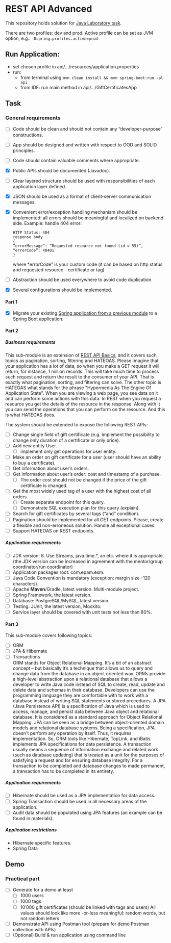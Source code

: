 # REST API Advanced
This repository holds solution for [Java Laboratory task](https://github.com/mjc-school/MJC-School/blob/old/stage%20%233/java/module%20%233.%20REST%20API%20Advanced/rest_api_advanced.md).

There are two profiles: dev and prod. Active profile can be set as JVM option, e.g.: `-Dspring.profiles.active=prod`  

## Run Application: 
- set chosen profile in api/.../resources/application.properties   
- run:  
  - from terminal using `mvn clean install && mvn spring-boot:run -pl api`   
  - from IDE: run main method in api/.../GiftCertificatesApp

## Task
### General requirements

- [ ] Code should be clean and should not contain any “developer-purpose” constructions.
- [ ] App should be designed and written with respect to OOD and SOLID principles.
- [ ] Code should contain valuable comments where appropriate.
- [x] Public APIs should be documented (Javadoc).
- [ ] Clear layered structure should be used with responsibilities of each application layer defined.
- [x] JSON should be used as a format of client-server communication messages.
- [x] Convenient error/exception handling mechanism should be implemented: all errors should be meaningful and localized on backend side. Example: handle 404 error:

      HTTP Status: 404
      response body    
      {
      “errorMessage”: “Requested resource not found (id = 55)”,
      “errorCode”: 40401
      }

  where *errorCode” is your custom code (it can be based on http status and requested resource - certificate or tag)
- [ ] Abstraction should be used everywhere to avoid code duplication.
- [x] Several configurations should be implemented.

#### Part 1

- [x] Migrate your existing [Spring application from a previous module](https://github.com/asilenko/gift-certificates) to a Spring Boot application.

#### Part 2

##### Business requirements

This sub-module is an extension of [REST API Basics](https://github.com/mjc-school/MJC-School/blob/old/stage%20%233/java/module%20%232.%20REST%20API%20Basics/rest_api_basics_task.md), and it covers such topics as pagination, sorting, filtering and HATEOAS. Please imagine that your application has a lot of data, so when you make a GET request it will return, for instance, 1 million records. This will take much time to process such request and return the result to the consumer of your API. That is exactly what pagination, sorting, and filtering can solve. The other topic is HATEOAS what stands for the phrase "Hypermedia As The Engine Of Application State". When you are viewing a web page, you see data on it and can perform some actions with this data. In REST when you request a resource you get the details of the resource in the response. Along with it you can send the operations that you can perform on the resource. And this is what HATEOAS does.

The system should be extended to expose the following REST APIs:
-[ ] Change single field of gift certificate (e.g. implement the possibility to change only duration of a certificate or only price).
-[ ] Add new entity User.
  -[ ] implement only get operations for user entity.
-[ ] Make an order on gift certificate for a user (user should have an ability to buy a certificate).
-[ ] Get information about user’s orders.
-[ ] Get information about user’s order: cost and timestamp of a purchase.
  -[ ] The order cost should not be changed if the price of the gift certificate is changed.
-[ ] Get the most widely used tag of a user with the highest cost of all orders.
  -[ ] Create separate endpoint for this query.
  -[ ] Demonstrate SQL execution plan for this query (explain).
-[ ] Search for gift certificates by several tags (“and” condition).
-[ ] Pagination should be implemented for all GET endpoints. Please, create a flexible and non-erroneous solution. Handle all exceptional cases.
-[ ] Support HATEOAS on REST endpoints.

##### Application requirements

-[ ] JDK version: 8. Use Streams, java.time.*, an etc. where it is appropriate. (the JDK version can be increased in agreement with the mentor/group coordinator/run coordinator)
-[ ] Application packages root: com.epam.esm.
-[ ] Java Code Convention is mandatory (exception: margin size –120 characters).
-[ ] Apache **Maven**/Gradle, latest version. Multi-module project.
-[ ] Spring Framework, the latest version.
-[ ] Database: PostgreSQL/MySQL, latest version.
-[ ] Testing: JUnit, the latest version, Mockito.
-[ ] Service layer should be covered with unit tests not less than 80%.

#### Part 3

This sub-module covers following topics:
-[ ] ORM
-[ ] JPA & Hibernate
-[ ] Transactions  
 ORM stands for Object Relational Mapping. It’s a bit of an abstract concept – but basically it’s a technique that allows us to query and change data from the database in an object oriented way. ORMs provide a high-level abstraction upon a relational database that allows a developer to write Java code instead of SQL to create, read, update and delete data and schemas in their database. Developers can use the programming language they are comfortable with to work with a database instead of writing SQL statements or stored procedures. A JPA (Java Persistence API) is a specification of Java which is used to access, manage, and persist data between Java object and relational database. It is considered as a standard approach for Object Relational Mapping. JPA can be seen as a bridge between object-oriented domain models and relational database systems. Being a specification, JPA doesn't perform any operation by itself. Thus, it requires implementation. So, ORM tools like Hibernate, TopLink, and iBatis implements JPA specifications for data persistence. A transaction usually means a sequence of information exchange and related work (such as database updating) that is treated as a unit for the purposes of satisfying a request and for ensuring database integrity. For a transaction to be completed and database changes to made permanent, a transaction has to be completed in its entirety.

##### Application requirements

-[ ] Hibernate should be used as a JPA implementation for data access.
-[ ] Spring Transaction should be used in all necessary areas of the application.
-[ ] Audit data should be populated using JPA features (an example can be found in materials).

##### Application restrictions

- Hibernate specific features.
- Spring Data

## Demo
### Practical part

-[ ] Generate for a demo at least
  -[ ] 1000 users
  -[ ] 1000 tags
  -[ ] 10’000 gift certificates (should be linked with tags and users)
   All values should look like more -or-less meaningful: random words, but not random letters
-[ ] Demonstrate API using Postman tool (prepare for demo Postman collection with APIs)
-[ ] (Optional) Build & run application using command line
